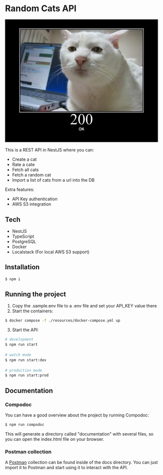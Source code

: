 # Random Cats API

![OK cat](docs/images/200.jpg "OK cat")

This is a REST API in NestJS where you can:

- Create a cat
- Rate a cate
- Fetch all cats
- Fetch a random cat
- Import a list of cats from a url into the DB

Extra features:

- API Key authentication
- AWS S3 integration

## Tech

- NestJS
- TypeScript
- PostgreSQL
- Docker
- Localstack (For local AWS S3 support)

## Installation

```bash
$ npm i
```

## Running the project

1) Copy the .sample.env file to a .env file and set your API_KEY value there
2) Start the containers:

```bash
$ docker compose -f ./resources/docker-compose.yml up 
```

3) Start the API:

```bash
# development
$ npm run start

# watch mode
$ npm run start:dev

# production mode
$ npm run start:prod
```

## Documentation

### Compodoc

You can have a good overview about the project by running Compodoc:

```bash
$ npm run compodoc
```

This will generate a directory called "documentation" with several files, so you can open the index.html file on your browser.

### Postman collection

A [Postman](https://www.postman.com/downloads/) collection can be found inside of the docs directory. You can just import it to Postman and start using it to interact with the API.
